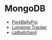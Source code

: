 # MongoDB
- [PorkBellyPro](../works/porkbellypro.md)
- [Lumpime Tracker](../works/lumpime.md)
- [catballchard](../works/catballchard.md)
